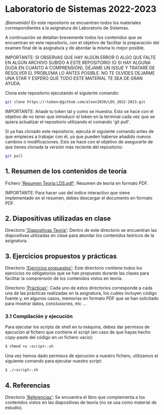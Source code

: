 # Laboratorio de Sistemas 2022-2023

¡Bienvenido! En este repositorio se encuentran todos los materiales correspondientes a la asignatura de Laboratorio de Sistemas.

A continuación se detallan brevemente todos los contenidos que se encuentran en este repositorio, con el objetivo de facilitar la preparación del examen final de la asignatura y de abordar la misma lo mejor posible.

IMPORTANTE: SI OBSERVAS QUE HAY ALGÚN ERROR O ALGO QUE FALTE EN ALGÚN ARCHIVO SUBIDO A ESTE REPOSITORIO (O SI HAY ALGUNA DUDA EN CUANTO A COMPRENSIÓN), DÉJAME UN ISSUE Y TRATARÉ DE RESOLVER EL PROBLEMA LO ANTES POSIBLE. NO TE OLVIDES DEJARME UNA STAR Y ESPERO QUE TODO ESTE MATERIAL TE SEA DE GRAN AYUDA.

Clona este repositorio ejecutando el siguiente comando:

```sh
git clone https://<token>@github.com/aleon2020/LDS_2022-2023.git
```

IMPORTANTE: Añade tu token tal y como se muestra. Esto se hace con el objetivo de no tener que introducir el token en la terminal cada vez que se quiera actualizar el repositorio utilizando el comando 'git pull'.

Si ya has clonado este repositorio, ejecuta el siguiente comando antes de que empieces a trabajar con él, ya que pueden haberse añadido nuevos cambios o modificaciones. Esto se hace con el objetivo de asegurarte de que tienes clonada la versión más reciente del repositorio:

```sh
git pull
```

## 1. Resumen de los contenidos de teoría

Fichero ['Resumen Teoría LDS.pdf'](https://github.com/aleon2020/LDS_2022-2023/blob/main/Resumen%20Teor%C3%ADa%20LDS.pdf): Resumen de teoría en formato PDF.

IMPORTANTE: Para hacer uso del índice interactivo que viene implementado en el resumen, debes descargar el documento en formato PDF.

## 2. Diapositivas utilizadas en clase

Directorio ['Diapositivas Teoría'](https://github.com/aleon2020/LDS_2022-2023/tree/main/Diapositivas%20Teor%C3%ADa): Dentro de este directorio se encuentran las diapositivas utilizadas en clase para abordar los contenidos teóricos de la asignatura.

## 3. Ejercicios propuestos y prácticas

Directorio ['Ejercicios propuestos'](https://github.com/aleon2020/LDS_2022-2023/tree/main/Ejercicios%20propuestos): Este directorio contiene todos los ejercicios no obligatorios que se han propuesto durante las clases para facilitar la comprensión de los contenidos vistos en teoría.

Directorio ['Prácticas'](https://github.com/aleon2020/LDS_2022-2023/tree/main/Pr%C3%A1cticas): Cada uno de estos directorios corresponde a cada una de las prácticas realizadas en la asignatura, los cuáles incluyen código fuente y, en algunos casos, memorias en formato PDF que se han solicitado para mostrar datos, conclusiones, etc ...

### 3.1 Compilación y ejecución

Para ejecutar los scripts de shell en tu máquina, debes dar permisos de ejecución al fichero que contiene el script (en caso de que hayas hecho copy-paste del código en un fichero vacío):

```sh
$ chmod +x <script>.sh
```

Una vez hemos dado permisos de ejecución a nuestro fichero, utilizamos el siguiente comando para ejecutar nuestro script:

```sh
$ ./<script>.sh
```

## 4. Referencias

Directorio ['Referencias'](https://github.com/aleon2020/LDS_2022-2023/tree/main/Referencias): Se encuentra el libro que complementa a los contenidos vistos en las diapositivas de teoría (no se usa como material de estudio).
